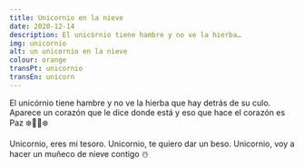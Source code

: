 ```yaml
---
title: Unicornio en la nieve
date: 2020-12-14
description: El unicórnio tiene hambre y no ve la hierba…
img: unicornio
alt: un unicornio en la nieve
colour: orange
transPt: unicornio
transEn: unicorn
---
```


El unicórnio tiene hambre y no ve la hierba que hay detrás de su culo. Aparece un corazón que le dice donde está y eso que hace el corazón es Paz ❄️🦄💚❄️

Unicornio, eres mi tesoro. Unicornio, te quiero dar un beso. Unicornio, voy a hacer un muñeco de nieve contigo ☃️
